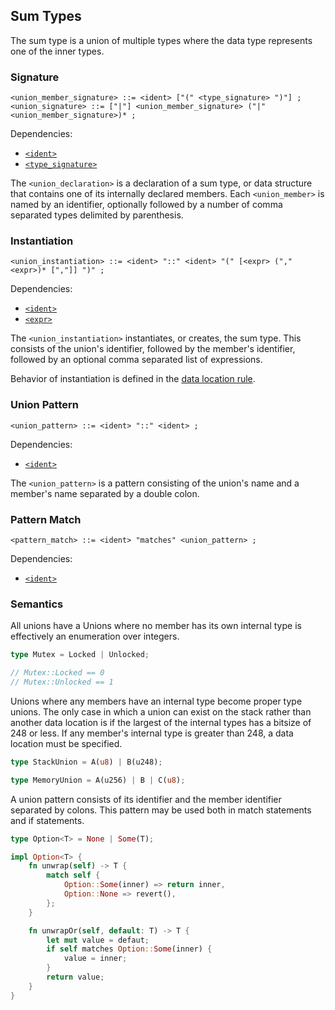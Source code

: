 ## Sum Types

The sum type is a union of multiple types where the data type represents one of the inner types.

### Signature

```ebnf
<union_member_signature> ::= <ident> ["(" <type_signature> ")"] ;
<union_signature> ::= ["|"] <union_member_signature> ("|" <union_member_signature>)* ;
```

Dependencies:

- [`<ident>`](../identifiers.md)
- [`<type_signature>`](assignment.md)

The `<union_declaration>` is a declaration of a sum type, or data structure that contains one of its
internally declared members. Each `<union_member>` is named by an identifier, optionally followed by
a number of comma separated types delimited by parenthesis.

### Instantiation

```ebnf
<union_instantiation> ::= <ident> "::" <ident> "(" [<expr> ("," <expr>)* [","]] ")" ;
```

Dependencies:

- [`<ident>`](../identifiers.md)
- [`<expr>`](../expressions.md)

The `<union_instantiation>` instantiates, or creates, the sum type. This consists of the union's
identifier, followed by the member's identifier, followed by an optional comma separated list of
expressions.

Behavior of instantiation is defined in the [data location rule](../../semantics/data-locations.md).

### Union Pattern

```ebnf
<union_pattern> ::= <ident> "::" <ident> ;
```

Dependencies:

- [`<ident>`](../identifiers.md)

The `<union_pattern>` is a pattern consisting of the union's name and a member's name separated by a
double colon.

### Pattern Match

```ebnf
<pattern_match> ::= <ident> "matches" <union_pattern> ;
```

Dependencies:

- [`<ident>`](../identifiers.md)

### Semantics

All unions have a Unions where no member has its own internal type is effectively an enumeration over integers.

```rs
type Mutex = Locked | Unlocked;

// Mutex::Locked == 0
// Mutex::Unlocked == 1
```

Unions where any members have an internal type become proper type unions. The only case in which a
union can exist on the stack rather than another data location is if the largest of the internal
types has a bitsize of 248 or less. If any member's internal type is greater than 248, a data
location must be specified.

```rs
type StackUnion = A(u8) | B(u248);

type MemoryUnion = A(u256) | B | C(u8);
```

A union pattern consists of its identifier and the member identifier separated by colons. This
pattern may be used both in match statements and if statements.

```rs
type Option<T> = None | Some(T);

impl Option<T> {
    fn unwrap(self) -> T {
        match self {
            Option::Some(inner) => return inner,
            Option::None => revert(),
        };
    }

    fn unwrapOr(self, default: T) -> T {
        let mut value = defaut;
        if self matches Option::Some(inner) {
            value = inner;
        }
        return value;
    }
}
```
